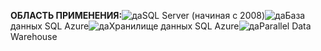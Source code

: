 <Token>**ОБЛАСТЬ ПРИМЕНЕНИЯ:**![да](media/yes.png)SQL Server (начиная с 2008)![да](media/yes.png)База данных SQL Azure![да](media/yes.png)Хранилище данных SQL Azure![да](media/yes.png)Parallel Data Warehouse</Token> 
